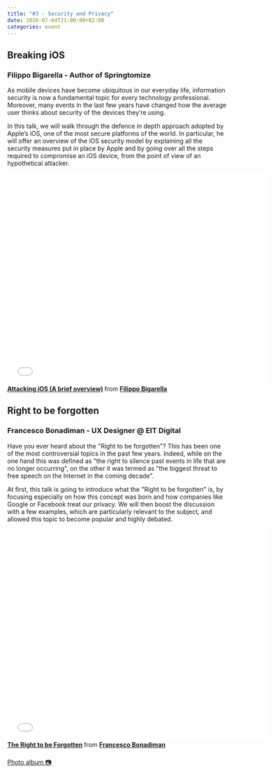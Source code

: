 ```yaml
---
title: "#3 - Security and Privacy"
date: 2016-07-04T21:00:00+02:00
categories: event
---
```


## Breaking iOS

### Filippo Bigarella - Author of Springtomize

As mobile devices have become ubiquitous in our everyday life, information security is now a fundamental topic for every technology professional. Moreover, many events in the last few years have changed how the average user thinks about security of the devices they’re using.

In this talk, we will walk through the defence in depth approach adopted by Apple’s iOS, one of the most secure platforms of the world. In particular, he will offer an overview of the iOS security model by explaining all the security measures put in place by Apple and by going over all the steps required to compromise an iOS device, from the point of view of an hypothetical attacker.

<iframe src="//www.slideshare.net/slideshow/embed_code/key/qSYXpeUvXMhAgL" width="595" height="485" frameborder="0" marginwidth="0" marginheight="0" scrolling="no" allowfullscreen>
</iframe>
<div style="margin-bottom:5px">
<strong>
<a href="//www.slideshare.net/secret/qSYXpeUvXMhAgL" title="Attacking iOS (A brief overview)" target="_blank">Attacking iOS (A brief overview)</a>
</strong> from <strong><a href="//filippobiga.com" target="_blank">Filippo Bigarella</a></strong>
</div>

## Right to be forgotten

### Francesco Bonadiman - UX Designer @ EIT Digital

Have you ever heard about the "Right to be forgotten"? This has been one of the most controversial topics in the past few years. Indeed, while on the one hand this was defined as "the right to silence past events in life that are no longer occurring", on the other it was termed as "the biggest threat to free speech on the Internet in the coming decade".

At first, this talk is going to introduce what the "Right to be forgotten" is, by focusing especially on how this concept was born and how companies like Google or Facebook treat our privacy. We will then boost the discussion with a few examples, which are particularly relevant to the subject, and allowed this topic to become popular and highly debated.

<iframe src="//www.slideshare.net/slideshow/embed_code/key/p7bNKUxDzmo0z1" width="595" height="485" frameborder="0" marginwidth="0" marginheight="0" scrolling="no" allowfullscreen>
</iframe>
<div style="margin-bottom:5px">
<strong>
<a href="//www.slideshare.net/franzonadiman/specktech-3-the-right-to-be-forgotten" title="The Right to be Forgotten" target="_blank">The Right to be Forgotten</a>
</strong> from <strong><a href="//francescobonadiman.com" target="_blank">Francesco Bonadiman</a></strong>
</div>
<br>
<section class ="center">
<a id="fb_photo_album" class="btn-facebook" target="_blank" href="//www.facebook.com/media/set/?set=a.520351401496153.1073741831.476076519256975&type=1&l=6c504215c9">Photo album &#128247;</a>
</section>
